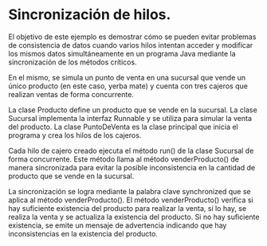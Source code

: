 # Sincronización de hilos.

El objetivo de este ejemplo es demostrar cómo se pueden evitar problemas de consistencia de datos cuando varios hilos intentan acceder y modificar los mismos datos simultáneamente en un programa Java mediante la sincronización de los métodos críticos.

En el mismo, se simula un punto de venta en una sucursal que vende un único producto (en este caso, yerba mate) y cuenta con tres cajeros que realizan ventas de forma concurrente.

La clase Producto define un producto que se vende en la sucursal. La clase Sucursal implementa la interfaz Runnable y se utiliza para simular la venta del producto. La clase PuntoDeVenta es la clase principal que inicia el programa y crea los hilos de los cajeros.

Cada hilo de cajero creado ejecuta el método run() de la clase Sucursal de forma concurrente. Este método llama al método venderProducto() de manera sincronizada para evitar la posible inconsistencia en la cantidad de producto que se vende en la sucursal.

La sincronización se logra mediante la palabra clave synchronized que se aplica al método venderProducto(). El método venderProducto() verifica si hay suficiente existencia del producto para realizar la venta, si lo hay, se realiza la venta y se actualiza la existencia del producto. Si no hay suficiente existencia, se emite un mensaje de advertencia indicando que hay inconsistencias en la existencia del producto.
